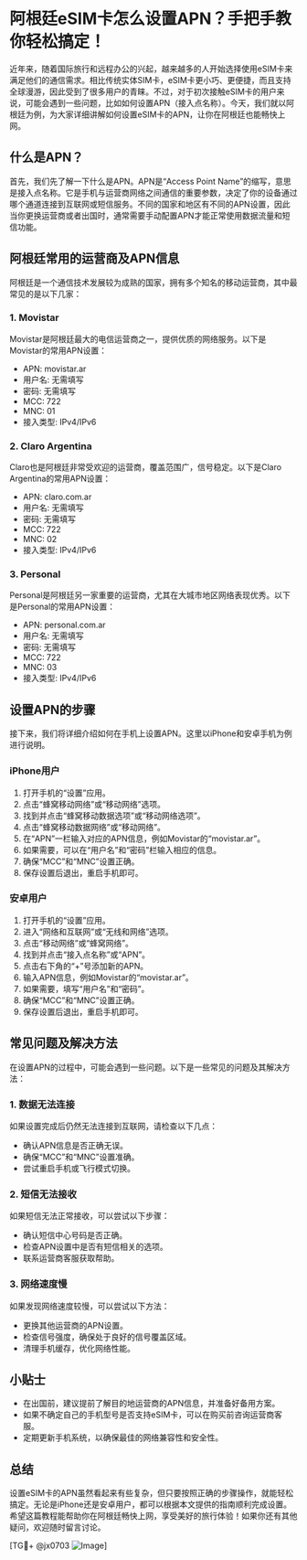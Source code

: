 # 阿根廷eSIM卡怎么设置APN？手把手教你轻松搞定！

近年来，随着国际旅行和远程办公的兴起，越来越多的人开始选择使用eSIM卡来满足他们的通信需求。相比传统实体SIM卡，eSIM卡更小巧、更便捷，而且支持全球漫游，因此受到了很多用户的青睐。不过，对于初次接触eSIM卡的用户来说，可能会遇到一些问题，比如如何设置APN（接入点名称）。今天，我们就以阿根廷为例，为大家详细讲解如何设置eSIM卡的APN，让你在阿根廷也能畅快上网。

## 什么是APN？

首先，我们先了解一下什么是APN。APN是“Access Point Name”的缩写，意思是接入点名称。它是手机与运营商网络之间通信的重要参数，决定了你的设备通过哪个通道连接到互联网或短信服务。不同的国家和地区有不同的APN设置，因此当你更换运营商或者出国时，通常需要手动配置APN才能正常使用数据流量和短信功能。

## 阿根廷常用的运营商及APN信息

阿根廷是一个通信技术发展较为成熟的国家，拥有多个知名的移动运营商，其中最常见的是以下几家：

### 1. Movistar
Movistar是阿根廷最大的电信运营商之一，提供优质的网络服务。以下是Movistar的常用APN设置：
- APN: movistar.ar
- 用户名: 无需填写
- 密码: 无需填写
- MCC: 722
- MNC: 01
- 接入类型: IPv4/IPv6

### 2. Claro Argentina
Claro也是阿根廷非常受欢迎的运营商，覆盖范围广，信号稳定。以下是Claro Argentina的常用APN设置：
- APN: claro.com.ar
- 用户名: 无需填写
- 密码: 无需填写
- MCC: 722
- MNC: 02
- 接入类型: IPv4/IPv6

### 3. Personal
Personal是阿根廷另一家重要的运营商，尤其在大城市地区网络表现优秀。以下是Personal的常用APN设置：
- APN: personal.com.ar
- 用户名: 无需填写
- 密码: 无需填写
- MCC: 722
- MNC: 03
- 接入类型: IPv4/IPv6

## 设置APN的步骤

接下来，我们将详细介绍如何在手机上设置APN。这里以iPhone和安卓手机为例进行说明。

### iPhone用户

1. 打开手机的“设置”应用。
2. 点击“蜂窝移动网络”或“移动网络”选项。
3. 找到并点击“蜂窝移动数据选项”或“移动网络选项”。
4. 点击“蜂窝移动数据网络”或“移动网络”。
5. 在“APN”一栏输入对应的APN信息，例如Movistar的“movistar.ar”。
6. 如果需要，可以在“用户名”和“密码”栏输入相应的信息。
7. 确保“MCC”和“MNC”设置正确。
8. 保存设置后退出，重启手机即可。

### 安卓用户

1. 打开手机的“设置”应用。
2. 进入“网络和互联网”或“无线和网络”选项。
3. 点击“移动网络”或“蜂窝网络”。
4. 找到并点击“接入点名称”或“APN”。
5. 点击右下角的“+”号添加新的APN。
6. 输入APN信息，例如Movistar的“movistar.ar”。
7. 如果需要，填写“用户名”和“密码”。
8. 确保“MCC”和“MNC”设置正确。
9. 保存设置后退出，重启手机即可。

## 常见问题及解决方法

在设置APN的过程中，可能会遇到一些问题。以下是一些常见的问题及其解决方法：

### 1. 数据无法连接
如果设置完成后仍然无法连接到互联网，请检查以下几点：
- 确认APN信息是否正确无误。
- 确保“MCC”和“MNC”设置准确。
- 尝试重启手机或飞行模式切换。

### 2. 短信无法接收
如果短信无法正常接收，可以尝试以下步骤：
- 确认短信中心号码是否正确。
- 检查APN设置中是否有短信相关的选项。
- 联系运营商客服获取帮助。

### 3. 网络速度慢
如果发现网络速度较慢，可以尝试以下方法：
- 更换其他运营商的APN设置。
- 检查信号强度，确保处于良好的信号覆盖区域。
- 清理手机缓存，优化网络性能。

## 小贴士

- 在出国前，建议提前了解目的地运营商的APN信息，并准备好备用方案。
- 如果不确定自己的手机型号是否支持eSIM卡，可以在购买前咨询运营商客服。
- 定期更新手机系统，以确保最佳的网络兼容性和安全性。

## 总结

设置eSIM卡的APN虽然看起来有些复杂，但只要按照正确的步骤操作，就能轻松搞定。无论是iPhone还是安卓用户，都可以根据本文提供的指南顺利完成设置。希望这篇教程能帮助你在阿根廷畅快上网，享受美好的旅行体验！如果你还有其他疑问，欢迎随时留言讨论。

[TG💪+ @jx0703 ![Image](https://github.com/user-attachments/assets/dbca1d08-cadb-493c-b0ec-ad6f7a83f270)]